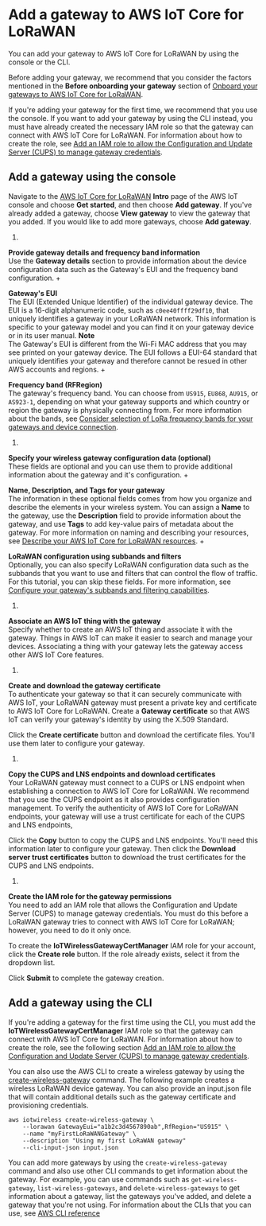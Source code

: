# Add a gateway to AWS IoT Core for LoRaWAN<a name="connect-iot-lorawan-onboard-gateway-add"></a>

You can add your gateway to AWS IoT Core for LoRaWAN by using the console or the CLI\. 

Before adding your gateway, we recommend that you consider the factors mentioned in the **Before onboarding your gateway** section of [Onboard your gateways to AWS IoT Core for LoRaWAN](connect-iot-lorawan-onboard-gateways.md)\.

If you're adding your gateway for the first time, we recommend that you use the console\. If you want to add your gateway by using the CLI instead, you must have already created the necessary IAM role so that the gateway can connect with AWS IoT Core for LoRaWAN\. For information about how to create the role, see [Add an IAM role to allow the Configuration and Update Server \(CUPS\) to manage gateway credentials](connect-iot-lorawan-rfregion-permissions.md#connect-iot-lorawan-onboard-permissions)\.

## Add a gateway using the console<a name="connect-iot-lorawan-onboard-gateway-console"></a>

Navigate to the [AWS IoT Core for LoRaWAN](https://console.aws.amazon.com/iot/home#/wireless/landing) **Intro** page of the AWS IoT console and choose **Get started**, and then choose **Add gateway**\. If you've already added a gateway, choose **View gateway** to view the gateway that you added\. If you would like to add more gateways, choose **Add gateway**\. 

1. 

**Provide gateway details and frequency band information**  
Use the **Gateway details** section to provide information about the device configuration data such as the Gateway's EUI and the frequency band configuration\.
   + 

**Gateway's EUI**  
The EUI \(Extended Unique Identifier\) of the individual gateway device\. The EUI is a 16\-digit alphanumeric code, such as `c0ee40ffff29df10`, that uniquely identifies a gateway in your LoRaWAN network\. This information is specific to your gateway model and you can find it on your gateway device or in its user manual\.
**Note**  
The Gateway's EUI is different from the Wi\-Fi MAC address that you may see printed on your gateway device\. The EUI follows a EUI\-64 standard that uniquely identifies your gateway and therefore cannot be resued in other AWS accounts and regions\.
   + 

**Frequency band \(RFRegion\)**  
The gateway's frequency band\. You can choose from `US915`, `EU868`, `AU915`, or `AS923-1`, depending on what your gateway supports and which country or region the gateway is physically connecting from\. For more information about the bands, see [Consider selection of LoRa frequency bands for your gateways and device connection](connect-iot-lorawan-rfregion-permissions.md#connect-iot-lorawan-frequency-bands)\.

1. 

**Specify your wireless gateway configuration data \(optional\)**  
These fields are optional and you can use them to provide additional information about the gateway and it's configuration\.
   + 

**Name, Description, and Tags for your gateway**  
The information in these optional fields comes from how you organize and describe the elements in your wireless system\. You can assign a **Name** to the gateway, use the **Description** field to provide information about the gateway, and use **Tags** to add key\-value pairs of metadata about the gateway\. For more information on naming and describing your resources, see [Describe your AWS IoT Core for LoRaWAN resources](connect-iot-lorawan-describe-resource.md)\.
   + 

**LoRaWAN configuration using subbands and filters**  
Optionally, you can also specify LoRaWAN configuration data such as the subbands that you want to use and filters that can control the flow of traffic\. For this tutorial, you can skip these fields\. For more information, see [Configure your gateway's subbands and filtering capabilities](connect-iot-lorawan-subband-filter-configuration.md)\.

1. 

**Associate an AWS IoT thing with the gateway**  
Specify whether to create an AWS IoT thing and associate it with the gateway\. Things in AWS IoT can make it easier to search and manage your devices\. Associating a thing with your gateway lets the gateway access other AWS IoT Core features\.

1. 

**Create and download the gateway certificate**  
To authenticate your gateway so that it can securely communicate with AWS IoT, your LoRaWAN gateway must present a private key and certificate to AWS IoT Core for LoRaWAN\. Create a **Gateway certificate** so that AWS IoT can verify your gateway's identity by using the X\.509 Standard\.

   Click the **Create certificate** button and download the certificate files\. You'll use them later to configure your gateway\.

1. 

**Copy the CUPS and LNS endpoints and download certificates**  
Your LoRaWAN gateway must connect to a CUPS or LNS endpoint when establishing a connection to AWS IoT Core for LoRaWAN\. We recommend that you use the CUPS endpoint as it also provides configuration management\. To verify the authenticity of AWS IoT Core for LoRaWAN endpoints, your gateway will use a trust certificate for each of the CUPS and LNS endpoints,

   Click the **Copy** button to copy the CUPS and LNS endpoints\. You'll need this information later to configure your gateway\. Then click the **Download server trust certificates** button to download the trust certificates for the CUPS and LNS endpoints\.

1. 

**Create the IAM role for the gateway permissions**  
You need to add an IAM role that allows the Configuration and Update Server \(CUPS\) to manage gateway credentials\. You must do this before a LoRaWAN gateway tries to connect with AWS IoT Core for LoRaWAN; however, you need to do it only once\.

   To create the **IoTWirelessGatewayCertManager** IAM role for your account, click the **Create role** button\. If the role already exists, select it from the dropdown list\.

   Click **Submit** to complete the gateway creation\.

## Add a gateway using the CLI<a name="connect-iot-lorawan-onboard-gateway-cli"></a>

If you're adding a gateway for the first time using the CLI, you must add the **IoTWirelessGatewayCertManager** IAM role so that the gateway can connect with AWS IoT Core for LoRaWAN\. For information about how to create the role, see the following section [Add an IAM role to allow the Configuration and Update Server \(CUPS\) to manage gateway credentials](connect-iot-lorawan-rfregion-permissions.md#connect-iot-lorawan-onboard-permissions)\.

You can also use the AWS CLI to create a wireless gateway by using the [create\-wireless\-gateway](cli/latest/reference/iotwireless/create-wireless-gateway.html) command\. The following example creates a wireless LoRaWAN device gateway\. You can also provide an input\.json file that will contain additional details such as the gateway certificate and provisioning credentials\.

```
aws iotwireless create-wireless-gateway \
    --lorawan GatewayEui="a1b2c3d4567890ab",RfRegion="US915" \
    --name "myFirstLoRaWANGateway" \
    --description "Using my first LoRaWAN gateway"
    --cli-input-json input.json
```

You can add more gateways by using the `create-wireless-gateway` command and also use other CLI commands to get information about the gateway\. For example, you can use commands such as `get-wireless-gateway`, `list-wireless-gateways`, and `delete-wireless-gateways` to get information about a gateway, list the gateways you've added, and delete a gateway that you're not using\. For information about the CLIs that you can use, see [AWS CLI reference](https://docs.aws.amazon.com/cli/latest/reference/iotwireless/index.html) 